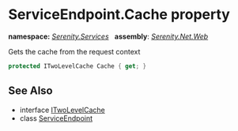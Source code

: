 # ServiceEndpoint.Cache property
**namespace:** *[Serenity.Services](../../README.md#serenity.services-namespace)*   **assembly**: *[Serenity.Net.Web](../../README.md)*

Gets the cache from the request context

```csharp
protected ITwoLevelCache Cache { get; }
```

## See Also

* interface [ITwoLevelCache](../Serenity.Net.Core/../../Serenity.Abstractions/ITwoLevelCache.md)
* class [ServiceEndpoint](../ServiceEndpoint.md)